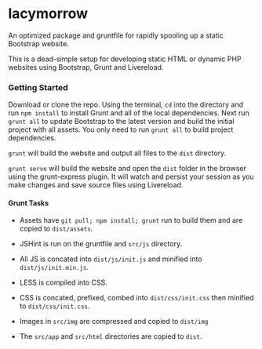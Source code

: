 # lacymorrow

An optimized package and gruntfile for rapidly spooling up a static Bootstrap website.

This is a dead-simple setup for developing static HTML or dynamic PHP websites using Bootstrap, Grunt and Livereload.

### Getting Started

Download or clone the repo. Using the terminal, `cd` into the directory and run `npm install` to install Grunt and all of the local dependencies. Next run `grunt all` to update Bootstrap to the latest version and build the initial project with all assets. You only need to run `grunt all` to build project dependencies.

`grunt` will build the website and output all files to the `dist` directory.

`grunt serve` will build the website and open the `dist` folder in the browser using the grunt-express plugin. It will watch and persist your session as you make changes and save source files using Livereload.

#### Grunt Tasks

 * Assets have `git pull; npm install; grunt` run to build them and are copied to `dist/assets`.

 * JSHint is run on the gruntfile and `src/js` directory.

 * All JS is concated into `dist/js/init.js` and minified into `dist/js/init.min.js`.

 * LESS is compiled into CSS.

 * CSS is concated, prefixed, combed into `dist/css/init.css` then minified to `dist/css/init.css`.

 * Images in `src/img` are compressed and copied to `dist/img`

 * The `src/app` and `src/html` directories are copied to `dist`.